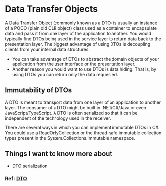 # Data Transfer Objects
A Data Transfer Object (commonly known as a DTO) is usually an instance of a POCO (plain old CLR object) class used as a container to encapsulate data and pass it from one layer of the application to another. You would typically find DTOs being used in the service layer to return data back to the presentation layer. The biggest advantage of using DTOs is decoupling clients from your internal data structures.

- You can take advantage of DTOs to abstract the domain objects of your application from the user interface or the presentation layer.
- Another reason you would want to use DTOs is data hiding. That is, by using DTOs you can return only the data requested.

## Immutability of DTOs
A DTO is meant to transport data from one layer of an application to another layer. The consumer of a DTO might be built in .NET/C#/Java or even JavaScript/TypeScript. A DTO is often serialized so that it can be independent of the technology used in the receiver.

There are several ways in which you can implement immutable DTOs in C#. You could use a ReadOnlyCollection or the thread-safe immutable collection types present in the System.Collections.Immutable namespace.

## Things I want to know more about
- DTO serialization

### Ref: [DTO](https://www.infoworld.com/article/3562271/how-to-use-data-transfer-objects-in-aspnet-core-31.html)
